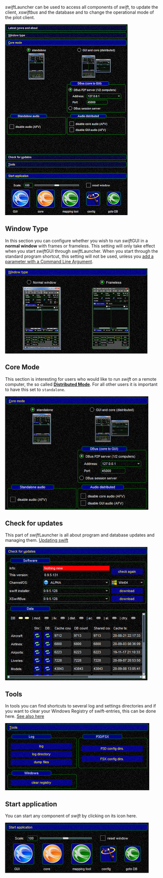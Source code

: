 <!--
    SPDX-FileCopyrightText: Copyright (C) swift Project Community / Contributors
    SPDX-License-Identifier: GFDL-1.3-only
-->

*swift*Launcher can be used to access all components of *swift*, to update the client, *xswiftbus* and the database and to change the operational mode of the pilot client.

![](./../img/manual_swiftlauncher_overview.jpg)


## Window Type
In this section you can configure whether you wish to run *swift*GUI in a **normal window** with frames or frameless.
This setting will only take effect when you start *swift*GUI through *swift*Launcher.
When you start through the standard program shortcut, this setting will not be used, unless you [add a parameter with a Command Line Argument](./../troubleshooting/command_line_arguments.md).

![](./../img/manual_swiftlauncher_windowtype.jpg)

## Core Mode
This section is interesting for users who would like to run *swift* on a remote computer, the so called **[Distributed Mode](./distributed.md)**.
For all other users it is important to have this set to ``standalone``.

![](./../img/manual_swiftlauncher_coremode.jpg)

## Check for updates
This part of *swift*Launcher is all about program and database updates and managing them.
[Updating swift](./../home/updating/index.md)

![](./../img/manual_swiftlauncher_checkforupdates.jpg)

## Tools
In tools you can find shortcuts to several log and settings directories and if you want to clear your Windows Registry of swift-entries, this can be done here.
[See also here](./../home/uninstall.md)

![](./../img/manual_swiftlauncher_tools.jpg)

## Start application
You can start any component of *swift* by clicking on its icon here.

![](./../img/manual_swiftlauncher_startapplication.jpg)
